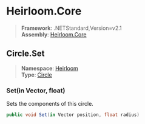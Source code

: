 # Heirloom.Core

> **Framework**: .NETStandard,Version=v2.1  
> **Assembly**: [Heirloom.Core][0]  

## Circle.Set

> **Namespace**: [Heirloom][0]  
> **Type**: [Circle][1]  

### Set(in Vector, float)

Sets the components of this circle.

```cs
public void Set(in Vector position, float radius)
```

[0]: ../../../Heirloom.Core.md
[1]: ../Circle.md
